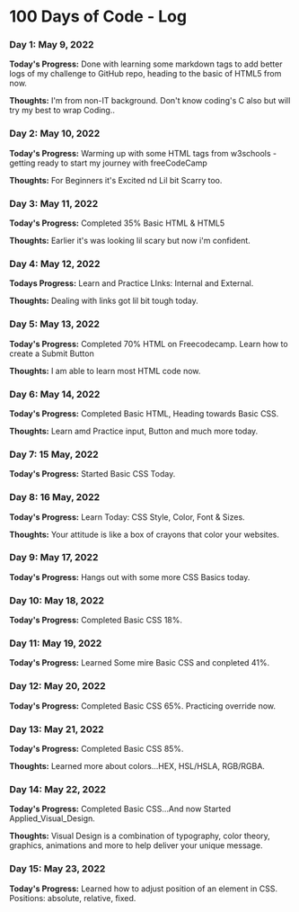 # 100 Days of Code - Log

### Day 1: May 9, 2022

**Today's Progress:** Done with learning some markdown tags to add better logs of my challenge to GitHub repo, heading to the basic of HTML5 from now.

**Thoughts:** I'm from non-IT background. Don't know coding's C also but will try my best to wrap Coding..

### Day 2: May 10, 2022

**Today's Progress:** Warming up with some HTML tags from w3schools - getting ready to start my journey with freeCodeCamp

**Thoughts:** For Beginners it's Excited nd Lil bit Scarry too.


### Day 3: May 11, 2022

**Today's Progress:** Completed 35% Basic HTML & HTML5

**Thoughts:** Earlier it's was looking lil scary but now i'm confident.


### Day 4: May 12, 2022

**Todays Progress:** Learn and Practice LInks: Internal and External.

**Thoughts:** Dealing with links got lil bit tough today.


### Day 5: May 13, 2022

**Today's Progress:** Completed 70% HTML on Freecodecamp. Learn how to create a Submit Button

**Thoughts:** I am able to learn most HTML code now.


### Day 6: May 14, 2022

**Today's Progress:** Completed Basic HTML, Heading towards Basic CSS.

**Thoughts:** Learn amd Practice input, Button and much more today.


### Day 7: 15 May, 2022

**Today's Progress:** Started Basic CSS Today.


### Day 8: 16 May, 2022

**Today's Progress:** Learn Today: CSS Style, Color, Font & Sizes.

**Thoughts:** Your attitude is like a box of crayons that color your websites.


### Day 9: May 17, 2022

**Today's Progress:** Hangs out with some more CSS Basics today.


### Day 10: May 18, 2022



**Today's Progress:** Completed Basic CSS 18%.


### Day 11: May 19, 2022

**Today's Progress:** Learned Some mire Basic CSS and conpleted 41%.


### Day 12: May 20, 2022

**Today's Progress:** Completed Basic CSS 65%. Practicing override now.


### Day 13: May 21, 2022

**Today's Progress:** Completed Basic CSS 85%.

**Thoughts:** Learned more about colors...HEX, HSL/HSLA, RGB/RGBA.


### Day 14: May 22, 2022

**Today's Progress:** Completed Basic CSS...And now Started Applied_Visual_Design.

**Thoughts:** Visual Design is a combination of typography, color theory, graphics, animations
 and more to help deliver your unique message.
 
 
 ### Day 15: May 23, 2022
 
 **Today's Progress:** Learned how to adjust position of an element in CSS. Positions: absolute, relative, fixed.



















